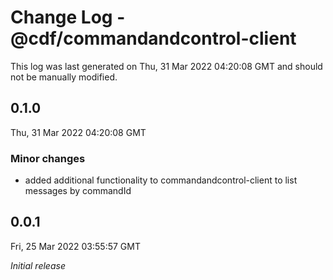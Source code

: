 # Change Log - @cdf/commandandcontrol-client

This log was last generated on Thu, 31 Mar 2022 04:20:08 GMT and should not be manually modified.

## 0.1.0
Thu, 31 Mar 2022 04:20:08 GMT

### Minor changes

- added additional functionality to commandandcontrol-client to list messages by commandId

## 0.0.1
Fri, 25 Mar 2022 03:55:57 GMT

_Initial release_

